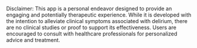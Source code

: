 Disclaimer: This app is a personal endeavor designed to provide an engaging and potentially therapeutic experience. While it is developed with the intention to alleviate clinical symptoms associated with delirium, there are no clinical studies or proof to support its effectiveness. Users are encouraged to consult with healthcare professionals for personalized advice and treatment.
